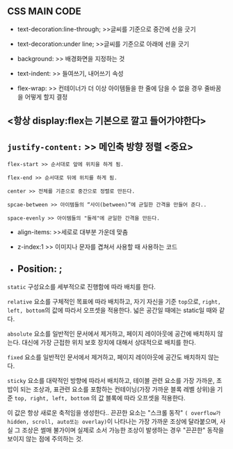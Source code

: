## CSS MAIN CODE


+ text-decoration:line-through;  >>글씨를 기준으로 중간에 선을 긋기

+ text-decoration:under line;  >>글씨를 기준으로 아래에 선을 긋기
+ background: >> 배경화면을 지정하는 것
+ text-indent: >> 들여쓰기, 내어쓰기 속성
+ flex-wrap: >> 컨테이너가 더 이상 아이템들을 한 줄에 담을 수 없을 경우 줄바꿈을 어떻게 할지 결정

## <항상 display:flex는 기본으로 깔고 들어가야한다>

## `justify-content:` >> 메인축 방향 정렬 <중요>

    flex-start >> 순서대로 앞에 위치을 하게 됨.

    flex-end >> 순서대로 뒤에 위치를 하게 됨.

    center >> 전체를 기준으로 중간으로 정렬로 만든다.

    spcae-between >> 아이템들의 “사이(between)”에 균일한 간격을 만들어 준다..

    space-evenly >> 아이템들의 "둘레"에 균일한 간격을 만든다.



+ align-items: >>세로로 대부분 가운데 맞춤

+ z-index:1 >> 이미지나 문자를 겹쳐서 사용할 때 사용하는 코드

+ ## Position: ;

`static` 구성요소를 세부적으로 진행함에 따라 배치를 한다.

`relative` 요소를 구체적인 목표에 따라 배치하고, 자기 자신을 기준 `top`으로, `right, left, bottom`의
값에 따라서 오프셋을 적용한다. 넓은 공간일 때에는 static일 때와 같다.

`absolute` 요소를 일반적인 문서에서 제거하고, 페이지 레이아웃에 공간에  배치하지 않는다. 
대신에 가장 근접한 위치 보호 장치에 대해서 상대적으로 배치를 한다.

`fixed` 요소를 일반적인 문서에서 제거하고, 페이지 레이아웃에 공간도 배치하지 않는다.

`sticky` 요소를 대략적인 방향에 따라서 배치하고, 테이블 관련 요소를 가장 가까운, 초밥이 되는 
조상과, 표관련 요소를 포함하는 컨테이닝(가장 가까운 블록 레벨 상위)을 기준 `top, right, left, bottom`
의 값 블록에 따라 오프셋을 적용한다.

이 값은 항상 새로운 축적임을 생성한다.. 끈끈한 요소는 "스크롤 동작"
`( overflow가 hidden, scroll, auto또는 overlay)`이 나타나는 가장 가까운 조상에 달라붙으며, 
사실 그 조상은 썰매 불가이며 실제로 소서 가능한 조상이 발생하는 경우 "끈끈한" 
동작을 보이지 않는 점에 주의하는 것.

